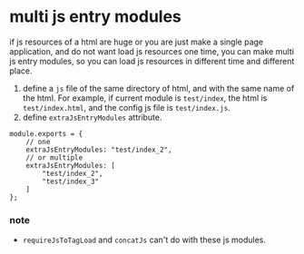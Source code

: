 # multi js entry modules

if js resources of a html are huge or you are just make a single page application, 
and do not want load js resources one time, you can make multi js entry modules, 
so you can load js resources in different time and different place. 

1. define a `js` file of the same directory of html, and with the same name of the html. 
    For example, if current module is `test/index`, the html is `test/index.html`, and the config js file is `test/index.js`.
2. define `extraJsEntryModules` attribute.

```
module.exports = {
    // one
    extraJsEntryModules: "test/index_2",
    // or multiple
    extraJsEntryModules: [
        "test/index_2",
        "test/index_3"
    ]
};
```

### note

* `requireJsToTagLoad` and `concatJs` can't do with these js modules.
